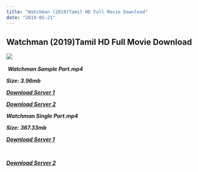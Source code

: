 ```yaml
---
title: "Watchman (2019)Tamil HD Full Movie Download"
date: "2019-05-21"
---
```


## Watchman (2019)Tamil HD Full Movie Download

![](https://images.moviebuff.com/41b87e47-eea0-4b0c-8454-12cba6b58b40?w=1000) 

 _**Watchman Sample Part.mp4**_

_**Size: 3.96mb**_

_**[Download Server 1](http://s30.uptofiles.net//files/Tamil{3e481fa13b96e298813a968d76478a0dd6887383e8276579d75a86ec60557583}202019{3e481fa13b96e298813a968d76478a0dd6887383e8276579d75a86ec60557583}20Movies/Watchman{3e481fa13b96e298813a968d76478a0dd6887383e8276579d75a86ec60557583}20(2019)/Watchman{3e481fa13b96e298813a968d76478a0dd6887383e8276579d75a86ec60557583}20(HD{3e481fa13b96e298813a968d76478a0dd6887383e8276579d75a86ec60557583}20DVD)/Watchman{3e481fa13b96e298813a968d76478a0dd6887383e8276579d75a86ec60557583}20(640x360)/Watchman{3e481fa13b96e298813a968d76478a0dd6887383e8276579d75a86ec60557583}20HD.mp4)**_

_**[Download Server 2](http://s30.uptofiles.net//files/Tamil{3e481fa13b96e298813a968d76478a0dd6887383e8276579d75a86ec60557583}202019{3e481fa13b96e298813a968d76478a0dd6887383e8276579d75a86ec60557583}20Movies/Watchman{3e481fa13b96e298813a968d76478a0dd6887383e8276579d75a86ec60557583}20(2019)/Watchman{3e481fa13b96e298813a968d76478a0dd6887383e8276579d75a86ec60557583}20(HD{3e481fa13b96e298813a968d76478a0dd6887383e8276579d75a86ec60557583}20DVD)/Watchman{3e481fa13b96e298813a968d76478a0dd6887383e8276579d75a86ec60557583}20(640x360)/Watchman{3e481fa13b96e298813a968d76478a0dd6887383e8276579d75a86ec60557583}20HD.mp4)**_

_**Watchman Single Part.mp4**_

_**Size: 367.33mb**_

_**[Download Server 1](http://b7.wetransfer.vip/files/Tamil{3e481fa13b96e298813a968d76478a0dd6887383e8276579d75a86ec60557583}20Movies/Tamil{3e481fa13b96e298813a968d76478a0dd6887383e8276579d75a86ec60557583}202019{3e481fa13b96e298813a968d76478a0dd6887383e8276579d75a86ec60557583}20Movies/Watchman{3e481fa13b96e298813a968d76478a0dd6887383e8276579d75a86ec60557583}20(2019)/Watchman{3e481fa13b96e298813a968d76478a0dd6887383e8276579d75a86ec60557583}20(2019)HDRip/Watchman{3e481fa13b96e298813a968d76478a0dd6887383e8276579d75a86ec60557583}20(2019){3e481fa13b96e298813a968d76478a0dd6887383e8276579d75a86ec60557583}20Single{3e481fa13b96e298813a968d76478a0dd6887383e8276579d75a86ec60557583}20Part{3e481fa13b96e298813a968d76478a0dd6887383e8276579d75a86ec60557583}20(640x360).mp4)**_

_**[  
](http://b7.wetransfer.vip/files/Tamil{3e481fa13b96e298813a968d76478a0dd6887383e8276579d75a86ec60557583}20Movies/Tamil{3e481fa13b96e298813a968d76478a0dd6887383e8276579d75a86ec60557583}202019{3e481fa13b96e298813a968d76478a0dd6887383e8276579d75a86ec60557583}20Movies/Watchman{3e481fa13b96e298813a968d76478a0dd6887383e8276579d75a86ec60557583}20(2019)/Watchman{3e481fa13b96e298813a968d76478a0dd6887383e8276579d75a86ec60557583}20(2019)HDRip/Watchman{3e481fa13b96e298813a968d76478a0dd6887383e8276579d75a86ec60557583}20(2019){3e481fa13b96e298813a968d76478a0dd6887383e8276579d75a86ec60557583}20Single{3e481fa13b96e298813a968d76478a0dd6887383e8276579d75a86ec60557583}20Part{3e481fa13b96e298813a968d76478a0dd6887383e8276579d75a86ec60557583}20(640x360).mp4)**_

_**[Download Server 2](http://b7.wetransfer.vip/files/Tamil{3e481fa13b96e298813a968d76478a0dd6887383e8276579d75a86ec60557583}20Movies/Tamil{3e481fa13b96e298813a968d76478a0dd6887383e8276579d75a86ec60557583}202019{3e481fa13b96e298813a968d76478a0dd6887383e8276579d75a86ec60557583}20Movies/Watchman{3e481fa13b96e298813a968d76478a0dd6887383e8276579d75a86ec60557583}20(2019)/Watchman{3e481fa13b96e298813a968d76478a0dd6887383e8276579d75a86ec60557583}20(2019)HDRip/Watchman{3e481fa13b96e298813a968d76478a0dd6887383e8276579d75a86ec60557583}20(2019){3e481fa13b96e298813a968d76478a0dd6887383e8276579d75a86ec60557583}20Single{3e481fa13b96e298813a968d76478a0dd6887383e8276579d75a86ec60557583}20Part{3e481fa13b96e298813a968d76478a0dd6887383e8276579d75a86ec60557583}20(640x360).mp4)**_
